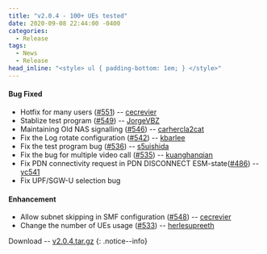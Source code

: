 ```yaml
---
title: "v2.0.4 - 100+ UEs tested"
date: 2020-09-08 22:44:00 -0400
categories:
  - Release
tags:
  - News
  - Release
head_inline: "<style> ul { padding-bottom: 1em; } </style>"
---
```


#### Bug Fixed
- Hotfix for many users ([#551](https://github.com/open5gs/open5gs/issues/551)) -- [cecrevier](https://github.com/cecrevier)
- Stablize test program ([#549](https://github.com/open5gs/open5gs/issues/549)) -- [JorgeVBZ](https://github.com/JorgeVBZ)
- Maintaining Old NAS signalling ([#546](https://github.com/open5gs/open5gs/issues/546)) -- [carhercla2cat](https://github.com/carhercla2cat)
- Fix the Log rotate configuration ([#542](https://github.com/open5gs/open5gs/issues/542)) -- [kbarlee](https://github.com/kbarlee)
- Fix the test program bug ([#536](https://github.com/open5gs/open5gs/issues/536)) -- [s5uishida](https://github.com/s5uishida)
- Fix the bug for multiple video call ([#535](https://github.com/open5gs/open5gs/issues/535)) -- [kuanghanqian](https://github.com/kuanghanqian)
- Fix PDN connectivity request in PDN DISCONNECT ESM-state([#486](https://github.com/open5gs/open5gs/issues/486)) -- [yc541](https://github.com/yc541)
- Fix UPF/SGW-U selection bug

#### Enhancement
- Allow subnet skipping in SMF configuration ([#548](https://github.com/open5gs/open5gs/issues/548)) -- [cecrevier](https://github.com/cecrevier)
- Change the number of UEs usage ([#533](https://github.com/open5gs/open5gs/issues/533)) -- [herlesupreeth](https://github.com/herlesupreeth)

Download -- [v2.0.4.tar.gz](https://github.com/open5gs/open5gs/archive/v2.0.4.tar.gz)
{: .notice--info}
